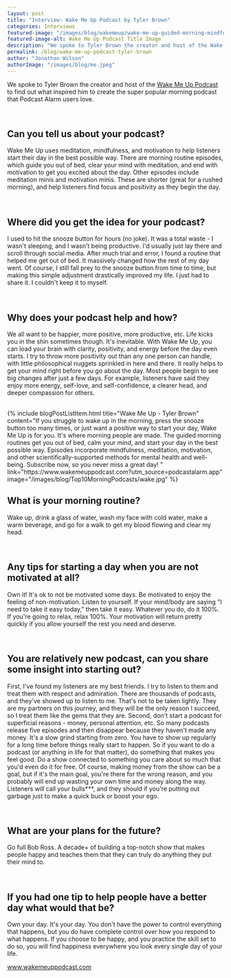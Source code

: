 ```yaml
---
layout: post
title: "Interview: Wake Me Up Podcast by Tyler Brown"
categories: Interviews
featured-image: "/images/blog/wakemeup/wake-me-up-guided-morning-mindfulness-podcast.jpg"
featured-image-alt: Wake Me Up Podcast Title Image
description: "We spoke to Tyler Brown the creator and host of the Wake Me Up Podcast to find out what inspired him to create the super popular morning podcast that Podcast Alarm users love."
permalink: /blog/wake-me-up-podcast-tyler-brown
author: "Jonathan Wilson"
authorImage: "/images/blog/me.jpeg"
---
```



<p>We spoke to Tyler Brown the creator and host of the <a target="\_blank" rel="noreferrer" href="https://www.wakemeuppodcast.com?utm_source=podcastalarm.app" class="text-info">Wake Me Up Podcast</a> to find out what inspired him to create the super popular morning podcast that Podcast Alarm users love.</p>

<br>
<h2>Can you tell us about your podcast?</h2>
<p>Wake Me Up uses meditation, mindfulness, and motivation to help listeners start their day in the best possible way. There are morning routine episodes, which guide you out of bed, clear your mind with meditation, and end with motivation to get you excited about the day. Other episodes include meditation minis and motivation minis. These are shorter (great for a rushed morning), and help listeners find focus and positivity as they begin the day.</p>

<br>
<h2>Where did you get the idea for your podcast?</h2>
<p>I used to hit the snooze button for hours (no joke). It was a total waste - I wasn't sleeping, and I wasn't being productive. I'd usually just lay there and scroll through social media. After much trial and error, I found a routine that helped me get out of bed. It massively changed how the rest of my day went. Of course, I still fall prey to the snooze button from time to time, but making this simple adjustment drastically improved my life. I just had to share it. I couldn't keep it to myself.</p>

<br>
<h2>Why does your podcast help and how?</h2>
<p>We all want to be happier, more positive, more productive, etc.  Life kicks you in the shin sometimes though. It's inevitable. With Wake Me Up, you can load your brain with clarity, positivity, and energy before the day even starts. I try to throw more positivity out than any one person can handle, with little philosophical nuggets sprinkled in here and there. It really helps to get your mind right before you go about the day. Most people begin to see big changes after just a few days. For example, listeners have said they enjoy more energy, self-love, and self-confidence, a clearer head, and deeper compassion for others.</p>

<br>
{% include blogPostListItem.html
  title="Wake Me Up - Tyler Brown"
  content="If you struggle to wake up in the morning, press the snooze button too many times, or just want a positive way to start your day, Wake Me Up is for you. It's where morning people are made. The guided morning routines get you out of bed, calm your mind, and start your day in the best possible way. Episodes incorporate mindfulness, meditation, motivation, and other scientifically-supported methods for mental health and well-being. Subscribe now, so you never miss a great day! "
  link="https://www.wakemeuppodcast.com?utm_source=podcastalarm.app"
  image="/images/blog/Top10MorningPodcasts/wake.jpg"
%}

<br>
<h2>What is your morning routine?</h2>
<p>Wake up, drink a glass of water, wash my face with cold water, make a warm beverage, and go for a walk to get my blood flowing and clear my head.</p>

<br>
<h2>Any tips for starting a day when you are not motivated at all?</h2>
<p>Own it! It's ok to not be motivated some days. Be motivated to enjoy the feeling of non-motivation. Listen to yourself. If your mind/body are saying "I need to take it easy today," then take it easy. Whatever you do, do it 100%. If you're going to relax, relax 100%. Your motivation will return pretty quickly if you allow yourself the rest you need and deserve.</p>

<br>
<h2>You are relatively new podcast, can you share some insight into starting out?</h2>
<p>First, I've found my listeners are my best friends. I try to listen to them and treat them with respect and admiration. There are thousands of podcasts, and they've showed up to listen to me. That's not to be taken lightly. They are my partners on this journey, and they will be the only reason I succeed, so I treat them like the gems that they are. Second, don't start a podcast for superficial reasons - money, personal attention, etc. So many podcasts release five episodes and then disappear because they haven't made any money. It's a slow grind starting from zero. You have to show up regularly for a long time before things really start to happen. So if you want to do a podcast (or anything in life for that matter), do something that makes you feel good. Do a show connected to something you care about so much that you'd even do it for free. Of course, making money from the show can be a goal, but if it's the main goal, you're there for the wrong reason, and you probably will end up wasting your own time and money along the way. Listeners will call your bulls***, and they should if you're putting out garbage just to make a quick buck or boost your ego.</p>

<br>
<h2>What are your plans for the future?</h2>
<p>Go full Bob Ross. A decade+ of building a top-notch show that makes people happy and teaches them that they can truly do anything they put their mind to.</p>

<br>
<h2>If you had one tip to help people have a better day what would that be?</h2>
<p>Own your day. It's your day. You don't have the power to control everything that happens, but you do have complete control over how you respond to what happens. If you choose to be happy, and you practice the skill set to do so, you will find happiness everywhere you look every single day of your life.</p>


<a class="text-info" target="\_blank" rel="noreferrer" href="https://www.wakemeuppodcast.com?utm_source=podcastalarm.app">www.wakemeuppodcast.com</a>
